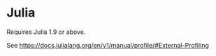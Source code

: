 # Julia

Requires Julia 1.9 or above.

See https://docs.julialang.org/en/v1/manual/profile/#External-Profiling
